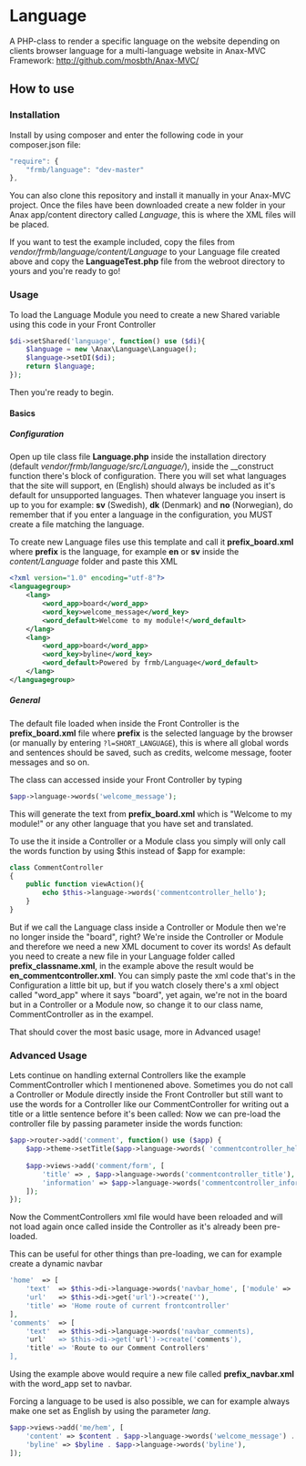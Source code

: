 # Language
A PHP-class to render a specific language on the website depending on clients browser language for a multi-language website in Anax-MVC Framework: http://github.com/mosbth/Anax-MVC/

## How to use

### Installation
Install by using composer and enter the following code in your composer.json file:
```javascript
"require": {
	"frmb/language": "dev-master"
},
```
You can also clone this repository and install it manually in your Anax-MVC project. 
Once the files have been downloaded create a new folder in your Anax app/content directory called *Language*, this is where the XML files will be placed.

If you want to test the example included, copy the files from *vendor/frmb/language/content/Language* to your Language file created above and copy the **LanguageTest.php** file from the webroot directory to yours and you're ready to go!

### Usage

To load the Language Module you need to create a new Shared variable using this code in your Front Controller
```php
$di->setShared('language', function() use ($di){
    $language = new \Anax\Language\Language();
	$language->setDI($di);
    return $language;
});
```
Then you're ready to begin.

#### Basics
##### Configuration
Open up tile class file **Language.php** inside the installation directory (default *vendor/frmb/language/src/Language/*), inside the __construct function there's block of configuration. There you will set what languages that the site will support, en (English) should always be included as it's default for unsupported languages. Then whatever language you insert is up to you for example: **sv** (Swedish), **dk** (Denmark) and **no** (Norwegian), do remember that if you enter a language in the configuration, you MUST create a file matching the language.

To create new Language files use this template and call it **prefix_board.xml** where **prefix** is the language, for example **en** or **sv** inside the *content/Language* folder and paste this XML
```xml
<?xml version="1.0" encoding="utf-8"?>
<languagegroup>
	<lang>
		<word_app>board</word_app>
		<word_key>welcome_message</word_key>
		<word_default>Welcome to my module!</word_default>
	</lang>
	<lang>
		<word_app>board</word_app>
		<word_key>byline</word_key>
		<word_default>Powered by frmb/Language</word_default>
	</lang>
</languagegroup>
```
##### General

The default file loaded when inside the Front Controller is the **prefix_board.xml** file where **prefix** is the selected language by the browser (or manually by entering `?l=SHORT_LANGUAGE`), this is where all global words and sentences should be saved, such as credits, welcome message, footer messages and so on.

The class can accessed inside your Front Controller by typing
```php
$app->language->words('welcome_message'); 
```
This will generate the text from **prefix_board.xml** which is "Welcome to my module!" or any other language that you have set and translated.

To use the it inside a Controller or a Module class you simply will only call the words function by using $this instead of $app for example:
```php
class CommentController
{
	public function viewAction(){
		echo $this->language->words('commentcontroller_hello'); 
	}
}
```
But if we call the Language class inside a Controller or Module then we're no longer inside the "board", right? 
We're inside the Controller or Module and therefore we need a new XML document to cover its words!
As default you need to create a new file in your Language folder called **prefix_classname.xml**, in the example above the result would be **en_commentcontroller.xml**. You can simply paste the xml code that's in the Configuration a little bit up, but if you watch closely there's a xml object called "word_app" where it says "board", yet again, we're not in the board but in a Controller or a Module now, so change it to our class name, CommentController as in the exampel.

That should cover the most basic usage, more in Advanced usage!

### Advanced Usage

Lets continue on handling external Controllers like the example CommentController which I mentionened above. Sometimes you do not call a Controller or Module directly inside the Front Controller but still want to use the words for a Controller like our CommentController for writing out a title or a little sentence before it's been called: Now we can pre-load the controller file by passing parameter inside the words function:

```php
$app->router->add('comment', function() use ($app) {
	$app->theme->setTitle($app->language->words( 'commentcontroller_hello', ['module' => 'CommentController']) );
	
	$app->views->add('comment/form', [
        'title' => , $app->language->words('commentcontroller_title'),
        'information' => $app->language->words('commentcontroller_information'),
    ]);
});
```
Now the CommentControllers xml file would have been reloaded and will not load again once called inside the Controller as it's already been pre-loaded. 

This can be useful for other things than pre-loading, we can for example create a dynamic navbar
```php
'home'  => [
    'text'  => $this->di->language->words('navbar_home', ['module' => 'navbar']),
    'url'   => $this->di->get('url')->create(''),
    'title' => 'Home route of current frontcontroller'
],
'comments'  => [
    'text'  => $this->di->language->words('navbar_comments),
    'url'   => $this->di->get('url')->create('comments'),
    'title' => 'Route to our Comment Controllers'
],
```
Using the example above would require a new file called **prefix_navbar.xml** with the word_app set to navbar.

Forcing a language to be used is also possible, we can for example always make one set as English by using the parameter *lang*.

```php
$app->views->add('me/hem', [
	'content' => $content . $app->language->words('welcome_message') . '<br/>' . $app->language->words('welcome_message', ['lang' => 'en']),
	'byline' => $byline . $app->language->words('byline'),
]);
```

